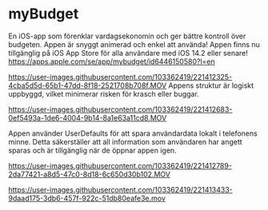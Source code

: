# myBudget
En iOS-app som förenklar vardagsekonomin och ger bättre kontroll över budgeten. Appen är snyggt animerad och enkel att använda!
Appen finns nu tillgänglig på iOS App Store för alla användare med iOS 14.2 eller senare!
https://apps.apple.com/se/app/mybudget/id6446150580?l=en


https://user-images.githubusercontent.com/103362419/221412325-4cba5d5d-65b1-47dd-8f18-2521708b708f.MOV
Appens struktur är logiskt uppbyggd, vilket minimerar risken för krasch eller buggar.



https://user-images.githubusercontent.com/103362419/221412683-0ef5493a-1de6-4004-9b14-8a1e63a11cd8.MOV

Appen använder UserDefaults för att spara användardata lokalt i telefonens minne. Detta säkerställer att all information som användaren har angett sparas och är tillgänglig när de öppnar appen igen.

https://user-images.githubusercontent.com/103362419/221412789-2da77421-a8d5-47c0-8d18-6c650d30b102.MOV





https://user-images.githubusercontent.com/103362419/221413433-9daad175-3db6-457f-922c-51db80eafe3e.mov

